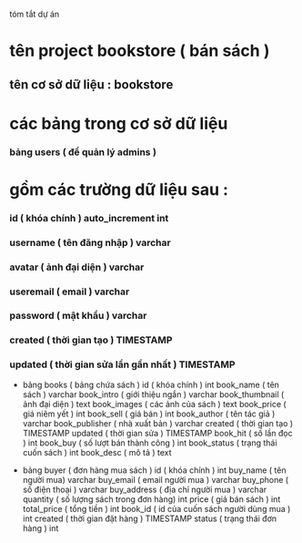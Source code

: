 tóm tắt dự án
# tên project bookstore ( bán sách )
## tên cơ sở dữ liệu : bookstore

# các bảng trong cơ sở dữ liệu
### bảng users ( để quản lý admins )
# gồm các trường dữ liệu sau :
### id ( khóa chính ) auto_increment int
### username ( tên đăng nhập ) varchar
### avatar ( ảnh đại diện ) varchar
### useremail ( email ) varchar
### password ( mật khẩu ) varchar
### created ( thời gian tạo ) TIMESTAMP
### updated ( thời gian sửa lần gần nhất ) TIMESTAMP

- bảng books ( bảng chứa sách )
id ( khóa chính ) int 
book_name ( tên sách ) varchar
book_intro ( giới thiệu ngắn ) varchar
book_thumbnail ( ảnh đại diện ) text
book_images ( các ảnh của sách ) text
book_price ( giá niêm yết ) int
book_sell ( giá bán ) int
book_author ( tên tác giả ) varchar
book_publisher ( nhà xuất bản ) varchar
created ( thời gian tạo ) TIMESTAMP
updated ( thời gian sửa ) TIMESTAMP
book_hit ( số lần đọc )  int
book_buy ( số lượt bán thành công ) int
book_status ( trạng thái cuốn sách ) int
book_desc ( mô tả ) text

- bảng buyer ( đơn hàng mua sách )
id ( khóa chính ) int
buy_name ( tên người mua) varchar
buy_email ( email người mua ) varchar
buy_phone ( số điện thoại ) varchar
buy_address ( địa chỉ người mua ) varchar
quantity ( số lượng sách trong đơn hàng) int
price ( giá bán sách ) int
total_price ( tổng tiền )  int
book_id ( id của cuốn sách người dùng mua ) int
created ( thời gian đặt hàng ) TIMESTAMP
status ( trạng thái đơn hàng ) int 


